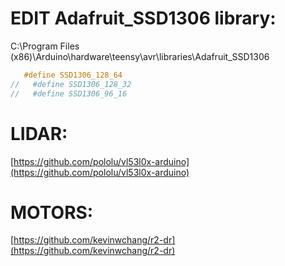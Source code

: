 # EDIT Adafruit_SSD1306 library:
C:\Program Files (x86)\Arduino\hardware\teensy\avr\libraries\Adafruit_SSD1306
```c
   #define SSD1306_128_64
//   #define SSD1306_128_32
//   #define SSD1306_96_16
```

# LIDAR:

[https://github.com/pololu/vl53l0x-arduino](https://github.com/pololu/vl53l0x-arduino)

# MOTORS:

[https://github.com/kevinwchang/r2-dr](https://github.com/kevinwchang/r2-dr)
